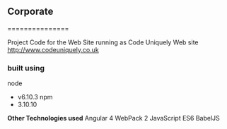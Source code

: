 ## Corporate ##
===============

Project Code for the Web Site running as Code Uniquely Web site
http://www.codeuniquely.co.uk

### built using ###
node
+ v6.10.3
npm
+ 3.10.10

**Other Technologies used**
Angular 4
WebPack 2
JavaScript ES6
BabelJS
